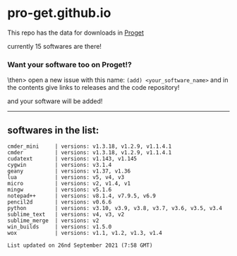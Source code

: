 # pro-get.github.io
This repo has the data for downloads in [Proget](https://pypi.org/projects/proget)

currently 15 softwares are there!

### Want your software too on Proget!?
\then> open a new issue with this name: `(add) <your_software_name>` and in the contents give links to releases and the code repository!

and your software will be added!

<hr>

## softwares in the list:
```
cmder_mini     | versions: v1.3.18, v1.2.9, v1.1.4.1
cmder          | versions: v1.3.18, v1.2.9, v1.1.4.1
cudatext       | versions: v1.143, v1.145
cygwin         | versions: v3.1.4
geany          | versions: v1.37, v1.36
lua            | versions: v5, v4, v3
micro          | versions: v2, v1.4, v1
mingw          | versions: v5.1.6
notepad++      | versions: v8.1.4, v7.9.5, v6.9
pencil2d       | versions: v0.6.6
python         | versions: v3.10, v3.9, v3.8, v3.7, v3.6, v3.5, v3.4
sublime_text   | versions: v4, v3, v2
sublime_merge  | versions: v2
win_builds     | versions: v1.5.0
wox            | versions: v1.1, v1.2, v1.3, v1.4

List updated on 26nd September 2021 (7:58 GMT)
```
<!---->
